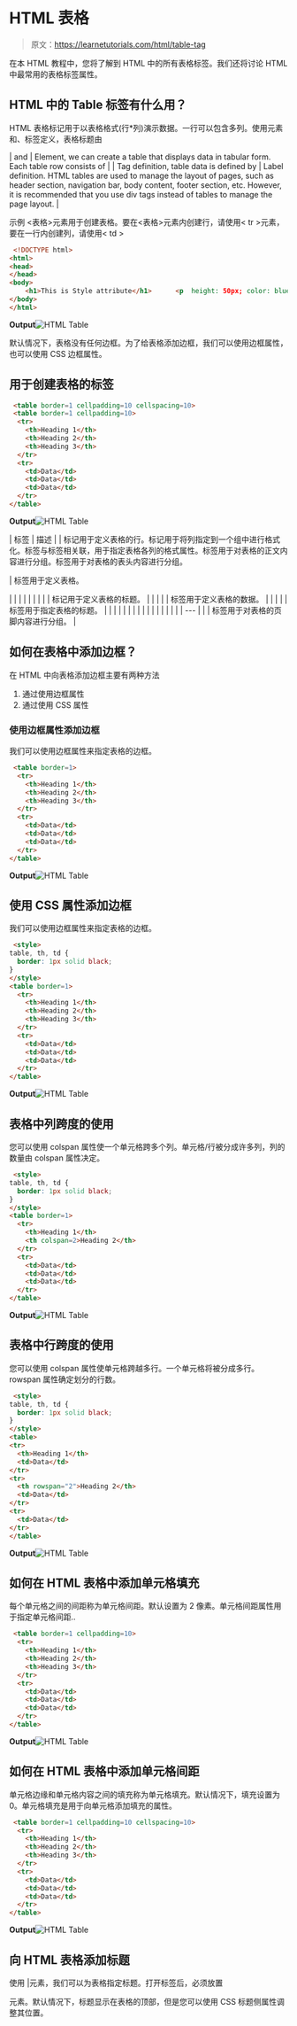 # HTML 表格

> 原文：<https://learnetutorials.com/html/table-tag>

在本 HTML 教程中，您将了解到 HTML 中的所有表格标签。我们还将讨论 HTML 中最常用的表格标签属性。

## HTML 中的 Table 标签有什么用？

HTML 表格标记用于以表格格式(行*列)演示数据。一行可以包含多列。使用元素和、标签定义，表格标题由

| and | Element, we can create a table that displays data in tabular form. Each table row consists of |
| Tag definition, table data is defined by | Label definition. HTML tables are used to manage the layout of pages, such as header section, navigation bar, body content, footer section, etc. However, it is recommended that you use div tags instead of tables to manage the page layout. |

示例
<表格>元素用于创建表格。要在<表格>元素内创建行，请使用< tr >元素，要在一行内创建列，请使用< td >

```html
 <!DOCTYPE html> 
<html> 
<head> 
</head> 
<body> 
    <h1>This is Style attribute</h1>      <p  height: 50px; color: blue " >It will add style property in element</p>      <p  color: red " >It will change the color of content</p> 
</body> 
</html> 

```

**Output**![HTML Table](img/ec9367cc4f94de43ca00a927c8ea1dd4.png)

默认情况下，表格没有任何边框。为了给表格添加边框，我们可以使用边框属性，也可以使用 CSS 边框属性。

## 用于创建表格的标签

```html
 <table border=1 cellpadding=10 cellspacing=10>
 <table border=1 cellpadding=10>
  <tr>
    <th>Heading 1</th>
    <th>Heading 2</th>
    <th>Heading 3</th>
  </tr>
  <tr>
    <td>Data</td>
    <td>Data</td>
    <td>Data</td>
  </tr>
</table> 

```

**Output**![HTML Table](img/519c0165c7c790ae9bd8e795e3c6525f.png)

| 标签 | 描述 |
| 标记用于定义表格的行。标记用于将列指定到一个组中进行格式化。标签与标签相关联，用于指定表格各列的格式属性。标签用于对表格的正文内容进行分组。标签用于对表格的表头内容进行分组。

&#124; 标签用于定义表格。

 &#124;
&#124;  &#124;
&#124;  &#124;
&#124;  &#124;  &#124;  &#124; 标记用于定义表格的标题。 &#124;
&#124;  &#124;  &#124;  &#124; 标签用于定义表格的数据。 &#124;
&#124;  &#124;<caption></caption>
&#124;  &#124;<caption>标签用于指定表格的标题。</caption>
&#124;  &#124;
&#124;  &#124;
&#124;  &#124;<colgroup><col></colgroup>
&#124;  &#124;<colgroup><col></colgroup>
&#124;  &#124;
&#124;  &#124;
&#124;  &#124;
&#124;  &#124;
&#124; --- &#124;
&#124;  &#124; <tfooter>标签用于对表格的页脚内容进行分组。</tfooter> &#124;

## 如何在表格中添加边框？

在 HTML 中向表格添加边框主要有两种方法

1.  通过使用边框属性
2.  通过使用 CSS 属性

### 使用边框属性添加边框

我们可以使用边框属性来指定表格的边框。

```html
 <table border=1>
  <tr>
    <th>Heading 1</th>
    <th>Heading 2</th>
    <th>Heading 3</th>
  </tr>
  <tr>
    <td>Data</td>
    <td>Data</td>
    <td>Data</td>
  </tr>
</table> 

```

**Output**![HTML Table](img/a622b751b654901e644a935db14fbdca.png)

## 使用 CSS 属性添加边框

我们可以使用边框属性来指定表格的边框。

```html
 <style>  
table, th, td {  
  border: 1px solid black;  
}  
</style>
<table border=1>
  <tr>
    <th>Heading 1</th>
    <th>Heading 2</th>
    <th>Heading 3</th>
  </tr>
  <tr>
    <td>Data</td>
    <td>Data</td>
    <td>Data</td>
  </tr>
</table> 

```

**Output**![HTML Table](img/2fa323a2cdae91adef7f7d303b0bb2d7.png)

## 表格中列跨度的使用

您可以使用 colspan 属性使一个单元格跨多个列。单元格/行被分成许多列，列的数量由 colspan 属性决定。

```html
 <style>  
table, th, td {  
  border: 1px solid black;  
}  
</style>
<table border=1>
  <tr>
    <th>Heading 1</th>
    <th colspan=2>Heading 2</th>
  </tr>
  <tr>
    <td>Data</td>
    <td>Data</td>
    <td>Data</td>
  </tr>
</table> 

```

**Output**![HTML Table](img/8e853b3faeb4d2ae131c8cdb83e6f4c3.png)

## 表格中行跨度的使用

您可以使用 colspan 属性使单元格跨越多行。一个单元格将被分成多行。rowspan 属性确定划分的行数。

```html
 <style>  
table, th, td {  
  border: 1px solid black;  
}  
</style>
<table>    
<tr>
  <th>Heading 1</th>
  <td>Data</td>
</tr>    
<tr>
  <th rowspan="2">Heading 2</th>
  <td>Data</td>
</tr>    
<tr>
  <td>Data</td>
</tr>    
</table> 

```

**Output**![HTML Table](img/dfe4511f3a73105e4ca0d67c337e4197.png)

## 如何在 HTML 表格中添加单元格填充

每个单元格之间的间距称为单元格间距。默认设置为 2 像素。单元格间距属性用于指定单元格间距..

```html
 <table border=1 cellpadding=10>
  <tr>
    <th>Heading 1</th>
    <th>Heading 2</th>
    <th>Heading 3</th>
  </tr>
  <tr>
    <td>Data</td>
    <td>Data</td>
    <td>Data</td>
  </tr>
</table> 

```

**Output**![HTML Table](img/c110767577c32a1a97fd64c37079db98.png)

## 如何在 HTML 表格中添加单元格间距

单元格边缘和单元格内容之间的填充称为单元格填充。默认情况下，填充设置为 0。单元格填充是用于向单元格添加填充的属性。

```html
 <table border=1 cellpadding=10 cellspacing=10>
  <tr>
    <th>Heading 1</th>
    <th>Heading 2</th>
    <th>Heading 3</th>
  </tr>
  <tr>
    <td>Data</td>
    <td>Data</td>
    <td>Data</td>
  </tr>
</table> 

```

**Output**![HTML Table](img/954016a887700eea613da4ca4bbef0c5.png)

## 向 HTML 表格添加标题

使用 |<caption>元素，我们可以为表格指定标题。打开标签后，必须放置

<caption>元素。默认情况下，标题显示在表格的顶部，但是您可以使用 CSS 标题侧属性调整其位置。</caption></caption>